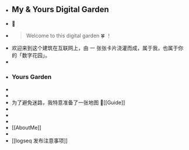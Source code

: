 - ## My & Yours Digital Garden
- 🌱
- >  Welcome to this digital garden 🍀 ！
- 欢迎来到这个建筑在互联网上，由 一 张张卡片浇灌而成，属于我，也属于你的「数字花园」。
-
- ### Yours Garden
-
-
- 为了避免迷路，我特意准备了一张地图 📍[[Guide]]
-
-
-
- [[AboutMe]]
-
- [[logseq 发布注意事项]]